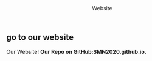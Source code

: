 <html>
  <header> Website</header>
  <body>
    <h2> go to our website</h2>
    <a name="user-content-DanceOpeningPage.html">Our Website!
      <b> Our Repo on GitHub:SMN2020.github.io.</b>
      </body>
    </html>
  
